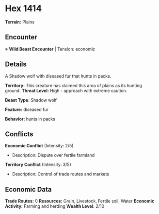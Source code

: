 # Hex 1414

**Terrain:** Plains

## Encounter
※ **Wild Beast Encounter** | Tension: economic

## Details
A Shadow wolf with diseased fur that hunts in packs.

**Territory:** This creature has claimed this area of plains as its hunting ground.
**Threat Level:** High - approach with extreme caution.

**Beast Type:** Shadow wolf

**Feature:** diseased fur

**Behavior:** hunts in packs

## Conflicts
**Economic Conflict** (Intensity: 2/5)
- Description: Dispute over fertile farmland

**Territory Conflict** (Intensity: 3/5)
- Description: Control of trade routes and markets

## Economic Data
**Trade Routes:** 0
**Resources:** Grain, Livestock, Fertile soil, Water
**Economic Activity:** Farming and herding
**Wealth Level:** 2/10
